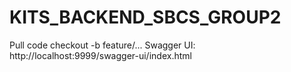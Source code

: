 # KITS_BACKEND_SBCS_GROUP2
Pull code checkout -b feature/... 
Swagger UI: http://localhost:9999/swagger-ui/index.html
